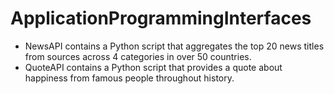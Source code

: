 # ApplicationProgrammingInterfaces
- NewsAPI contains a Python script that aggregates the top 20 news titles from sources across 4 categories in over 50 countries.
- QuoteAPI contains a Python script that provides a quote about happiness from famous people throughout history.

